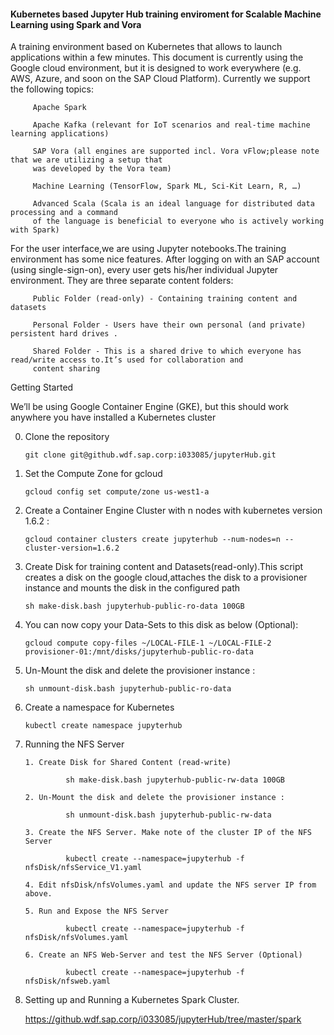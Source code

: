 #### Kubernetes based Jupyter Hub training enviroment for Scalable Machine Learning using Spark and Vora

A training environment based on Kubernetes that allows to launch applications within a few minutes. This document is currently
using the Google cloud environment, but it is designed to work everywhere (e.g. AWS, Azure, and soon on the SAP Cloud Platform).
Currently we support the  following topics:

         Apache Spark
         
         Apache Kafka (relevant for IoT scenarios and real-time machine learning applications)
         
         SAP Vora (all engines are supported incl. Vora vFlow;please note that we are utilizing a setup that
         was developed by the Vora team)
        
         Machine Learning (TensorFlow, Spark ML, Sci-Kit Learn, R, …)
         
         Advanced Scala (Scala is an ideal language for distributed data processing and a command
         of the language is beneficial to everyone who is actively working with Spark)
          
For the user interface,we are using Jupyter notebooks.The training environment has some nice features. After logging on with
an SAP account (using single-sign-on), every user gets his/her individual Jupyter environment.
They are  three separate content folders:
 
         Public Folder (read-only) - Containing training content and datasets
         
         Personal Folder - Users have their own personal (and private) persistent hard drives .
         
         Shared Folder - This is a shared drive to which everyone has read/write access to.It’s used for collaboration and 
         content sharing
         
Getting Started

 We’ll be using Google Container Engine (GKE), but this should work anywhere you have installed a Kubernetes cluster
 
  0. Clone the repository 
  
         git clone git@github.wdf.sap.corp:i033085/jupyterHub.git
         
  1. Set the Compute Zone for gcloud
  
         gcloud config set compute/zone us-west1-a
 
  2. Create a Container Engine Cluster with n nodes with kubernetes version 1.6.2 : 
  
         gcloud container clusters create jupyterhub --num-nodes=n --cluster-version=1.6.2
         
  3. Create Disk for training content and Datasets(read-only).This script creates a disk on the google cloud,attaches the disk to a provisioner instance and mounts the disk in the configured path
  
         sh make-disk.bash jupyterhub-public-ro-data 100GB
 
  4. You can now copy your Data-Sets to this disk as below (Optional): 
  
         gcloud compute copy-files ~/LOCAL-FILE-1 ~/LOCAL-FILE-2 provisioner-01:/mnt/disks/jupyterhub-public-ro-data 
         
  5. Un-Mount the disk and delete the provisioner instance :
  
         sh unmount-disk.bash jupyterhub-public-ro-data
  
  6. Create a namespace for Kubernetes
  
         kubectl create namespace jupyterhub 
         
  7. Running the NFS Server
  
         1. Create Disk for Shared Content (read-write)
  
                  sh make-disk.bash jupyterhub-public-rw-data 100GB
  
         2. Un-Mount the disk and delete the provisioner instance :
  
                  sh unmount-disk.bash jupyterhub-public-rw-data
                  
         3. Create the NFS Server. Make note of the cluster IP of the NFS Server 
         
                  kubectl create --namespace=jupyterhub -f nfsDisk/nfsService_V1.yaml
                 
         4. Edit nfsDisk/nfsVolumes.yaml and update the NFS server IP from above.
         
         5. Run and Expose the NFS Server
         
                  kubectl create --namespace=jupyterhub -f nfsDisk/nfsVolumes.yaml
                  
         6. Create an NFS Web-Server and test the NFS Server (Optional)
         
                  kubectl create --namespace=jupyterhub -f nfsDisk/nfsweb.yaml
                  
                  
   8. Setting up and Running a Kubernetes Spark Cluster.
         
         https://github.wdf.sap.corp/i033085/jupyterHub/tree/master/spark
         
                  
         
         
                  
         
         
         
         
     
